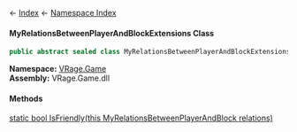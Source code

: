 ← [Index](Api-Index) ← [Namespace Index](Namespace-Index)

#### MyRelationsBetweenPlayerAndBlockExtensions Class

```csharp
public abstract sealed class MyRelationsBetweenPlayerAndBlockExtensions
```

**Namespace:** [VRage.Game](VRage.Game)  
**Assembly:** VRage.Game.dll

#### Methods

[static bool IsFriendly(this MyRelationsBetweenPlayerAndBlock relations)](VRage.Game.MyRelationsBetweenPlayerAndBlockExtensions.IsFriendly)

> 

